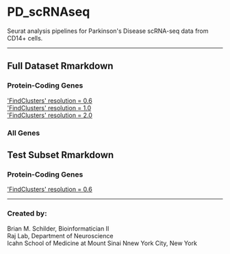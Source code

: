 # PD_scRNAseq 
Seurat analysis pipelines for Parkinson's Disease scRNA-seq data from CD14+ cells.  

---  

## Full Dataset Rmarkdown
### Protein-Coding Genes
['FindClusters' resolution = 0.6](https://rajlabmssm.github.io/PD_scRNAseq/Results/subsetGenes-protein_coding__subsetCells-all__Resolution-0.6/subsetGenes-protein_coding__subsetCells-all__Resolution-0.6)  
['FindClusters' resolution = 1.0](https://rajlabmssm.github.io/PD_scRNAseq/Results/subsetGenes-protein_coding__subsetCells-all__Resolution-1.0/subsetGenes-protein_coding__subsetCells-all__Resolution-1.0)  
['FindClusters' resolution = 2.0](https://rajlabmssm.github.io/PD_scRNAseq/Results/subsetGenes-protein_coding__subsetCells-all__Resolution-2.0/subsetGenes-protein_coding__subsetCells-all__Resolution-2.0)  
### All Genes

## Test Subset Rmarkdown 
### Protein-Coding Genes
['FindClusters' resolution = 0.6](https://rajlabmssm.github.io/PD_scRNAseq/Results/subsetGenes-protein_coding__subsetCells-400__Resolution-0.6/subsetGenes-protein_coding__subsetCells-400__Resolution-0.6)  

 

---
### Created by:  
Brian M. Schilder, Bioinformatician II  
Raj Lab, Department of Neuroscience  
Icahn School of Medicine at Mount Sinai 
Nnew York City, New York
